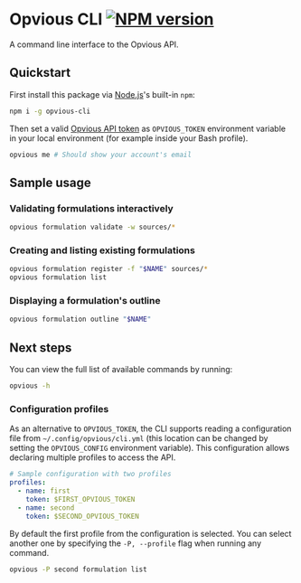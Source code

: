 # Opvious CLI [![NPM version](https://img.shields.io/npm/v/opvious-cli.svg)](https://www.npmjs.com/package/opvious-cli)

A command line interface to the Opvious API.

## Quickstart

First install this package via [Node.js][]'s built-in `npm`:

```sh
npm i -g opvious-cli
```

Then set a valid [Opvious API token][token] as `OPVIOUS_TOKEN` environment
variable in your local environment (for example inside your Bash profile).

```sh
opvious me # Should show your account's email
```

## Sample usage

### Validating formulations interactively

```sh
opvious formulation validate -w sources/*
```

### Creating and listing existing formulations

```sh
opvious formulation register -f "$NAME" sources/*
opvious formulation list
```

### Displaying a formulation's outline

```sh
opvious formulation outline "$NAME"
```

## Next steps

You can view the full list of available commands by running:

```sh
opvious -h
```

### Configuration profiles

As an alternative to `OPVIOUS_TOKEN`, the CLI supports reading a configuration
file from `~/.config/opvious/cli.yml` (this location can be changed by setting
the `OPVIOUS_CONFIG` environment variable). This configuration allows declaring
multiple profiles to access the API.

```yaml
# Sample configuration with two profiles
profiles:
  - name: first
    token: $FIRST_OPVIOUS_TOKEN
  - name: second
    token: $SECOND_OPVIOUS_TOKEN
```

By default the first profile from the configuration is selected. You can select
another one by specifying the `-P, --profile` flag when running any command.

```sh
opvious -P second formulation list
```


[Node.js]: https://nodejs.org
[token]: https://hub.beta.opvious.io/authorizations.
